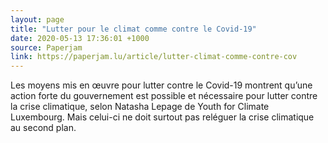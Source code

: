 ```yaml
---
layout: page
title: "Lutter pour le climat comme contre le Covid-19"
date: 2020-05-13 17:36:01 +1000
source: Paperjam
link: https://paperjam.lu/article/lutter-climat-comme-contre-cov
---
```


Les moyens mis en œuvre pour lutter contre le Covid-19 montrent qu’une action forte du gouvernement est possible et nécessaire pour lutter contre la crise climatique, selon Natasha Lepage de Youth for Climate Luxembourg. Mais celui-ci ne doit surtout pas reléguer la crise climatique au second plan. 